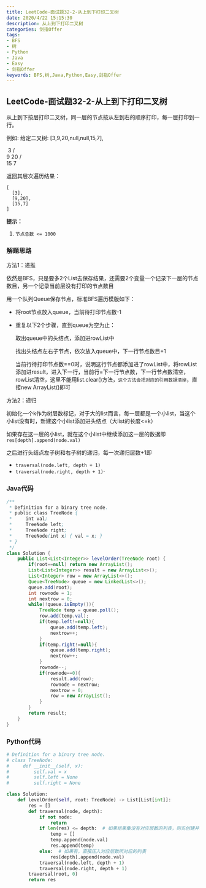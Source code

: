 ```yaml
---
title: LeetCode-面试题32-2-从上到下打印二叉树 
date: 2020/4/22 15:15:30
description: 从上到下打印二叉树
categories: 剑指Offer
tags: 
- BFS
- 树
- Python
- Java
- Easy
- 剑指Offer
keywords: BFS,树,Java,Python,Easy,剑指Offer
---
```


## LeetCode-面试题32-2-从上到下打印二叉树 

从上到下按层打印二叉树，同一层的节点按从左到右的顺序打印，每一层打印到一行。

例如:
给定二叉树: [3,9,20,null,null,15,7],

​    3
   / \
  9  20
    /  \
   15   7

返回其层次遍历结果：

```
[
  [3],
  [9,20],
  [15,7]
]
```

 <!--more-->

**提示：**

1. `节点总数 <= 1000`

### 解题思路

方法1：递推

依然是BFS，只是要多2个List去保存结果，还需要2个变量一个记录下一层的节点数目，另一个记录当前层没有打印的节点数目

用一个队列Queue保存节点，标准BFS遍历模版如下：

- 将root节点放入queue，当前待打印节点数-1

- 重复以下2个步骤，直到queue为空为止：

  取出queue中的头结点，添加进rowList中

  找出头结点左右子节点，依次放入queue中，下一行节点数目+1

  当前行待打印节点数==0时，说明这行节点都添加进了rowList中，将rowList添加进result，进入下一行，当前行=下一行节点数，下一行节点数清空，rowList清空，这里不能用list.clear()方法，`这个方法会把对应的引用数据清掉`，直接new ArrayList()即可

方法2：递归

初始化一个k作为树层数标记，对于大的list而言，每一层都是一个小list，当这个小list没有时，新建这个小list添加进头结点（大list的长度<=k）

如果存在这一层的小list，就在这个小list中继续添加这一层的数据即`res[depth].append(node.val)`

之后进行头结点左子树和右子树的递归，每一次递归层数+1即

- `traversal(node.left, depth + 1)`
- `traversal(node.right, depth + 1)`·

### Java代码

```java
/**
 * Definition for a binary tree node.
 * public class TreeNode {
 *     int val;
 *     TreeNode left;
 *     TreeNode right;
 *     TreeNode(int x) { val = x; }
 * }
 */
class Solution {
    public List<List<Integer>> levelOrder(TreeNode root) {
        if(root==null) return new ArrayList();
        List<List<Integer>> result = new ArrayList<>();
        List<Integer> row = new ArrayList<>();
        Queue<TreeNode> queue = new LinkedList<>();
        queue.add(root);
        int rownode = 1;
        int nextrow = 0;
        while(!queue.isEmpty()){
            TreeNode temp = queue.poll();
            row.add(temp.val);
            if(temp.left!=null){
                queue.add(temp.left);
                nextrow++;
            }
            if(temp.right!=null){
                queue.add(temp.right);
                nextrow++;
            }
            rownode--;
            if(rownode==0){
                result.add(row);
                rownode = nextrow;
                nextrow = 0;
                row = new ArrayList();
            }
        }
        return result;
    }
}
```

### Python代码

```python
# Definition for a binary tree node.
# class TreeNode:
#     def __init__(self, x):
#         self.val = x
#         self.left = None
#         self.right = None

class Solution:
    def levelOrder(self, root: TreeNode) -> List[List[int]]:
        res = []
        def traversal(node, depth):
            if not node:
                return
            if len(res) <= depth:  # 如果结果集没有对应层数的列表，则先创建并将当前节点值压入
                temp = []
                temp.append(node.val)
                res.append(temp)
            else:  # 如果有，直接压入对应层数所对应的列表
                res[depth].append(node.val)
            traversal(node.left, depth + 1)
            traversal(node.right, depth + 1)
        traversal(root, 0)
        return res
```

